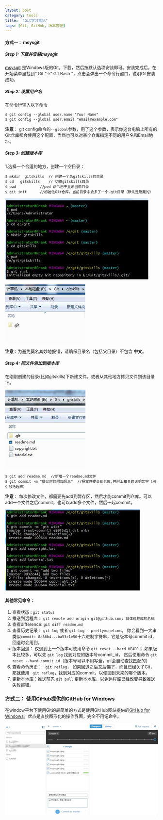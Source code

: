 ```yaml
---
layout: post
category: tools
title:  "Git学习笔记"
tags: [Git, GitHub, 版本管理]
---
```

#### 方式一： msysgit

##### Step 1: 下载并安装msysgit
[msysgit](https://git-for-windows.github.io) 是Windows版的Git。下载，然后按默认选项安装即可。安装完成后，在开始菜单里找到“ Git ”->“ Git Bash ”，点击会弹出一个命令行窗口，说明Git安装成功。


##### Step 2: 设置用户名

在命令行输入以下命令

	$ git config --global user.name "Your Name"
	$ git config --global user.email "email@example.com"

**注意**： git config命令的`--global`参数，用了这个参数，表示你这台电脑上所有的Git仓库都会使用这个配置，当然也可以对某个仓库指定不同的用户名和Email地址。

##### Step 3: 创建版本库
1.选择一个合适的地方，创建一个空目录：

	$ mkdir  gitskills  // 创建一个名gitskills的目录
	$ cd   gitskills    // 切换gitskills目录
	$ pwd           //pwd 命令用于显示当前目录
    $ git init      //初始化Git仓库，当前目录中会多了一个.git目录（默认是隐藏的）

![](../images/git-1.jpg)

![](../images/git-2.jpg)

**注意**：为避免莫名其妙地报错，请确保目录名（包括父目录）不包含 **中文**。

##### Step 4: 把文件添加到版本库
在刚刚创建的目录(比如gitskills)下新建文件，或者从其他地方拷贝文件到该目录下。

![](../images/git-3.jpg)

	$ git add readme.md  //新增一个readme.md文件
	$ git commit -m "提交时的附加信息"  //把文件提交到仓库,并附上相关的说明文字（用引号括起来）
**注意**： 每次修改文件，都需要先add到暂存区，然后才能commit到仓库。可以add一个文件之后commit，也可以add多个文件，然后一起commit。

![](../images/git-4.jpg)

#### 其他常见命令：
1.  查看状态 : `git status`     
2.  推送到远程库： `git remote add origin git@github.com: 具体远程库的名称` 
3.  查看difference: `git diff readme.md `
4.  查看历史记录： `git log` 或者 `git log --pretty=oneline`。
你会看到一大串类似`commit: 8a56b4...ba53c1e50`十六进制字符串，它是版本号commit id， 回退时会用到。
5.  版本回退： 仅退到上一个版本可使用命令 `git reset --hard HEAD^`； 如果版本比较多，可以先 `git log` 找到对应的版本号commit_id，  然后使用命令 `git reset --hard commit_id`（版本号可以不用写全，git会自动查找匹配的）
6.  查看命令历史： ` git reflog`， 如果回退之后又后悔了，而且已经关了Git，那就使用 ` git reflog`，找到对应的commit，以便回到未来的哪个版本。
7.  更新本地库：推送前先  `git pull` 更新本地库，以免远程库已经改变导致推送失败报错。


### 方式二： 使用GiHub提供的GitHub for Windows
在window平台下使用Git的最简单的方式是使用GitHub网站提供的[GitHub for Windows](https://desktop.github.com/)。优点是直接图形化的操作界面，完全不用记命令。

![](../images/git-5.jpg)

